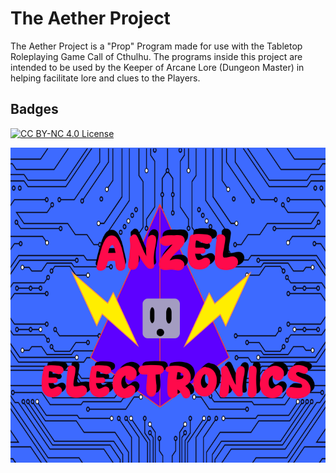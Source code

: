 # The Aether Project

The Aether Project is a "Prop" Program made for use with the Tabletop Roleplaying Game Call of Cthulhu. The programs inside this project are intended to be used by the Keeper of Arcane Lore (Dungeon Master) in helping facilitate lore and clues to the Players. 


## Badges

[![CC BY-NC 4.0 License](https://img.shields.io/badge/License-CC_BY--NC_4.0-green.svg)](https://creativecommons.org/licenses/by-nc/4.0/)

![Logo](AELogo.png)

